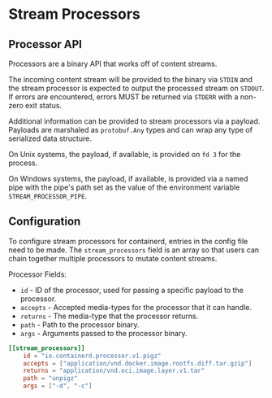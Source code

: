 # Stream Processors

## Processor API

Processors are a binary API that works off of content streams.

The incoming content stream will be provided to the binary via `STDIN`
and the stream processor is expected to output the processed stream on
`STDOUT`.  If errors are encountered, errors MUST be returned via `STDERR`
with a non-zero exit status.

Additional information can be provided to stream processors via a payload.
Payloads are marshaled as `protobuf.Any` types and can wrap any type of
serialized data structure.

On Unix systems, the payload, if available, is provided on `fd 3` for the process.

On Windows systems, the payload, if available, is provided via a named pipe with the
pipe's path set as the value of the environment variable `STREAM_PROCESSOR_PIPE`.

## Configuration

To configure stream processors for containerd, entries in the config file need to be made.
The `stream_processors` field is an array so that users can chain together multiple processors
to mutate content streams.

Processor Fields:

* `id` - ID of the processor, used for passing a specific payload to the processor.
* `accepts` - Accepted media-types for the processor that it can handle.
* `returns` - The media-type that the processor returns.
* `path` - Path to the processor binary.
* `args` - Arguments passed to the processor binary.

```toml
[[stream_processors]]
	id = "io.containerd.processor.v1.pigz"
	accepts = ["application/vnd.docker.image.rootfs.diff.tar.gzip"]
	returns = "application/vnd.oci.image.layer.v1.tar"
	path = "unpigz"
	args = ["-d", "-c"]
```

